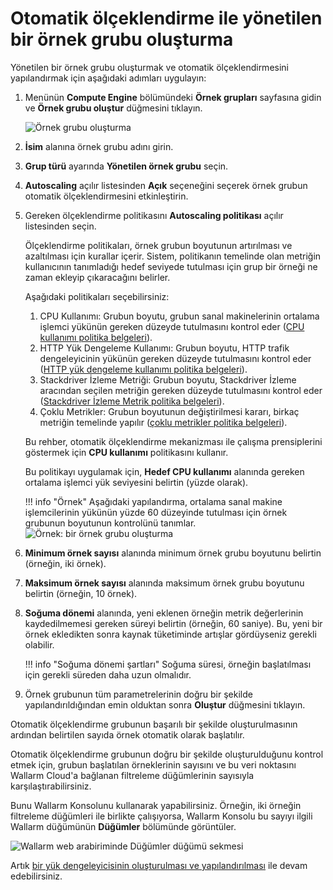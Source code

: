 [img-creating-instance-group]: ../../../images/installation-gcp/auto-scaling/common/autoscaling-group-guide/create-instance-group.png
[img-create-instance-group-example]: ../../../images/installation-gcp/auto-scaling/common/autoscaling-group-guide/create-scalable-instance-group.png
[img-checking-nodes-operation]: ../../../images/cloud-node-status.png

[link-cpu-usage-policy]: https://cloud.google.com/compute/docs/autoscaler/scaling-cpu-load-balancing
[link-http-load-balancing-policy]: https://cloud.google.com/compute/docs/autoscaler/scaling-cpu-load-balancing#scaling_based_on_https_load_balancing_serving_capacity
[link-stackdriver-monitoring-metric-policy]: https://cloud.google.com/compute/docs/autoscaler/scaling-stackdriver-monitoring-metrics
[link-multiple-metrics-policy]: https://cloud.google.com/compute/docs/autoscaler/multiple-policies
[link-creating-load-balancer]: load-balancing-guide.md

# Otomatik ölçeklendirme ile yönetilen bir örnek grubu oluşturma

Yönetilen bir örnek grubu oluşturmak ve otomatik ölçeklendirmesini yapılandırmak için aşağıdaki adımları uygulayın:

1. Menünün **Compute Engine** bölümündeki **Örnek grupları** sayfasına gidin ve **Örnek grubu oluştur** düğmesini tıklayın.

    ![Örnek grubu oluşturma][img-creating-instance-group]

2. **İsim** alanına örnek grubu adını girin.

3. **Grup türü** ayarında **Yönetilen örnek grubu** seçin.

4. **Autoscaling** açılır listesinden **Açık** seçeneğini seçerek örnek grubun otomatik ölçeklendirmesini etkinleştirin.

5. Gereken ölçeklendirme politikasını **Autoscaling politikası** açılır listesinden seçin.

    Ölçeklendirme politikaları, örnek grubun boyutunun artırılması ve azaltılması için kurallar içerir. Sistem, politikanın temelinde olan metriğin kullanıcının tanımladığı hedef seviyede tutulması için grup bir örneği ne zaman ekleyip çıkaracağını belirler.

    Aşağıdaki politikaları seçebilirsiniz:

    1.  CPU Kullanımı: Grubun boyutu, grubun sanal makinelerinin ortalama işlemci yükünün gereken düzeyde tutulmasını kontrol eder ([CPU kullanımı politika belgeleri][link-cpu-usage-policy]).
    2.  HTTP Yük Dengeleme Kullanımı: Grubun boyutu, HTTP trafik dengeleyicinin yükünün gereken düzeyde tutulmasını kontrol eder ([HTTP yük dengeleme kullanımı politika belgeleri][link-http-load-balancing-policy]).
    3.  Stackdriver İzleme Metriği: Grubun boyutu, Stackdriver İzleme aracından seçilen metriğin gereken düzeyde tutulmasını kontrol eder ([Stackdriver İzleme Metrik politika belgeleri][link-stackdriver-monitoring-metric-policy]).
    4.  Çoklu Metrikler: Grubun boyutunun değiştirilmesi kararı, birkaç metriğin temelinde yapılır ([çoklu metrikler politika belgeleri][link-multiple-metrics-policy]).

    Bu rehber, otomatik ölçeklendirme mekanizması ile çalışma prensiplerini göstermek için **CPU kullanımı** politikasını kullanır.

    Bu politikayı uygulamak için, **Hedef CPU kullanımı** alanında gereken ortalama işlemci yük seviyesini belirtin (yüzde olarak).

    !!! info "Örnek"
        Aşağıdaki yapılandırma, ortalama sanal makine işlemcilerinin yükünün yüzde 60 düzeyinde tutulması için örnek grubunun boyutunun kontrolünü tanımlar.
        ![Örnek: bir örnek grubu oluşturma][img-create-instance-group-example]

6. **Minimum örnek sayısı** alanında minimum örnek grubu boyutunu belirtin (örneğin, iki örnek).

7. **Maksimum örnek sayısı** alanında maksimum örnek grubu boyutunu belirtin (örneğin, 10 örnek).

8. **Soğuma dönemi** alanında, yeni eklenen örneğin metrik değerlerinin kaydedilmemesi gereken süreyi belirtin (örneğin, 60 saniye). Bu, yeni bir örnek ekledikten sonra kaynak tüketiminde artışlar gördüyseniz gerekli olabilir.

    !!! info "Soğuma dönemi şartları"
        Soğuma süresi, örneğin başlatılması için gerekli süreden daha uzun olmalıdır.

9. Örnek grubunun tüm parametrelerinin doğru bir şekilde yapılandırıldığından emin olduktan sonra **Oluştur** düğmesini tıklayın.

Otomatik ölçeklendirme grubunun başarılı bir şekilde oluşturulmasının ardından belirtilen sayıda örnek otomatik olarak başlatılır.

Otomatik ölçeklendirme grubunun doğru bir şekilde oluşturulduğunu kontrol etmek için, grubun başlatılan örneklerinin sayısını ve bu veri noktasını Wallarm Cloud'a bağlanan filtreleme düğümlerinin sayısıyla karşılaştırabilirsiniz.

Bunu Wallarm Konsolunu kullanarak yapabilirsiniz. Örneğin, iki örneğin filtreleme düğümleri ile birlikte çalışıyorsa, Wallarm Konsolu bu sayıyı ilgili Wallarm düğümünün **Düğümler** bölümünde görüntüler.

![Wallarm web arabiriminde **Düğümler** düğümü sekmesi][img-checking-nodes-operation]

Artık [bir yük dengeleyicisinin oluşturulması ve yapılandırılması][link-creating-load-balancer] ile devam edebilirsiniz.